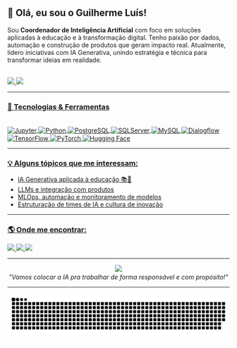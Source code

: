 ## 👋 Olá, eu sou o Guilherme Luís!

Sou **Coordenador de Inteligência Artificial** com foco em soluções aplicadas à educação e à transformação digital. Tenho paixão por dados, automação e construção de produtos que geram impacto real. Atualmente, lidero iniciativas com IA Generativa, unindo estratégia e técnica para transformar ideias em realidade.

<br>

<div>
  <a href="https://github.com/GuiiLuiss">
    <img height="150em" src="https://github-readme-stats-git-masterrstaa-rickstaa.vercel.app/api?username=GuiiLuiss&show_icons=true&theme=yeblu&include_all_commits=true&count_private=true"/>
    <img height="150em" src="https://github-readme-stats-git-masterrstaa-rickstaa.vercel.app/api/top-langs/?username=GuiiLuiss&layout=compact&langs_count=7&theme=yeblu"/>
</div>

---

### 🧠 Tecnologias & Ferramentas

<div style="display: inline_block"><br>
  <img align="center" alt="Jupyter" height="40" width="50" src="https://cdn.jsdelivr.net/gh/devicons/devicon/icons/jupyter/jupyter-original-wordmark.svg">
  <img align="center" alt="Python" height="40" width="50" src="https://cdn.jsdelivr.net/gh/devicons/devicon/icons/python/python-original-wordmark.svg">
  <img align="center" alt="PostgreSQL" height="40" width="50" src="https://cdn.jsdelivr.net/gh/devicons/devicon/icons/postgresql/postgresql-original-wordmark.svg">
  <img align="center" alt="SQLServer" height="40" width="50" src="https://cdn.jsdelivr.net/gh/devicons/devicon/icons/microsoftsqlserver/microsoftsqlserver-plain-wordmark.svg">
  <img align="center" alt="MySQL" height="40" width="50" src="https://cdn.jsdelivr.net/gh/devicons/devicon/icons/mysql/mysql-original-wordmark.svg">
  <img align="center" alt="Dialogflow" height="40" width="50" src="https://upload.wikimedia.org/wikipedia/en/c/c7/Dialogflow_logo.svg">
  <img align="center" alt="TensorFlow" height="40" width="40" src="https://cdn.jsdelivr.net/gh/devicons/devicon/icons/tensorflow/tensorflow-original.svg">
  <img align="center" alt="PyTorch" height="40" width="40" src="https://cdn.jsdelivr.net/gh/devicons/devicon/icons/pytorch/pytorch-original.svg">
  <img align="center" alt="Hugging Face" height="40" width="40" src="https://huggingface.co/front/assets/huggingface_logo.svg">
</div>

---

### 💡 Alguns tópicos que me interessam:

- IA Generativa aplicada à educação 📚🤖  
- LLMs e integração com produtos   
- MLOps, automação e monitoramento de modelos  
- Estruturação de times de IA e cultura de inovação  

---

### 🌎 Onde me encontrar:

<div>
  <a href="https://instagram.com/guiiluiss" target="_blank">
    <img src="https://img.shields.io/badge/-Instagram-%23E4405F?style=for-the-badge&logo=instagram&logoColor=white">
  </a>
  <a href="mailto:guiiluiss79@gmail.com" target="_blank">
    <img src="https://img.shields.io/badge/Gmail-D14836?style=for-the-badge&logo=gmail&logoColor=white">
  </a>
  <a href="https://www.linkedin.com/in/guilherme-luis-silva/" target="_blank">
    <img src="https://img.shields.io/badge/-LinkedIn-%230077B5?style=for-the-badge&logo=linkedin&logoColor=white">
  </a>
</div>

---

<div align="center">
  <img src="https://media.giphy.com/media/jpVn6VufuVDENCSWsd/giphy.gif" width="200"/>
  <br>
  <i>"Vamos colocar a IA pra trabalhar de forma responsável e com propósito!"</i>
</div>

---

<div align="center">
  <img src="https://github.com/guiiluiss/guiiluiss/blob/output/github-contribution-grid-snake.svg" alt="Snake animation">
</div>
